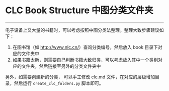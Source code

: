 # CLC Book Structure 中图分类文件夹

----

电子设备上又大量的书籍时，可以考虑按照中图分类法整理。整理大致步骤建议如下：

1. 在图书馆（如 <http://www.nlc.cn/>）查询分类编号，然后放入 book 目录下对应的文件夹中
2. 如果书籍太新，则需要自己判断书籍大致归类，可以考虑放入其中一个类别对应的文件夹，然后链接至另外的分类文件夹中


另外，如需要创建新的分类， 可以手工修改 clc.md 文件，在对应的层级增加目录，然后运行 `create_clc_folders.py` 脚本即可。


